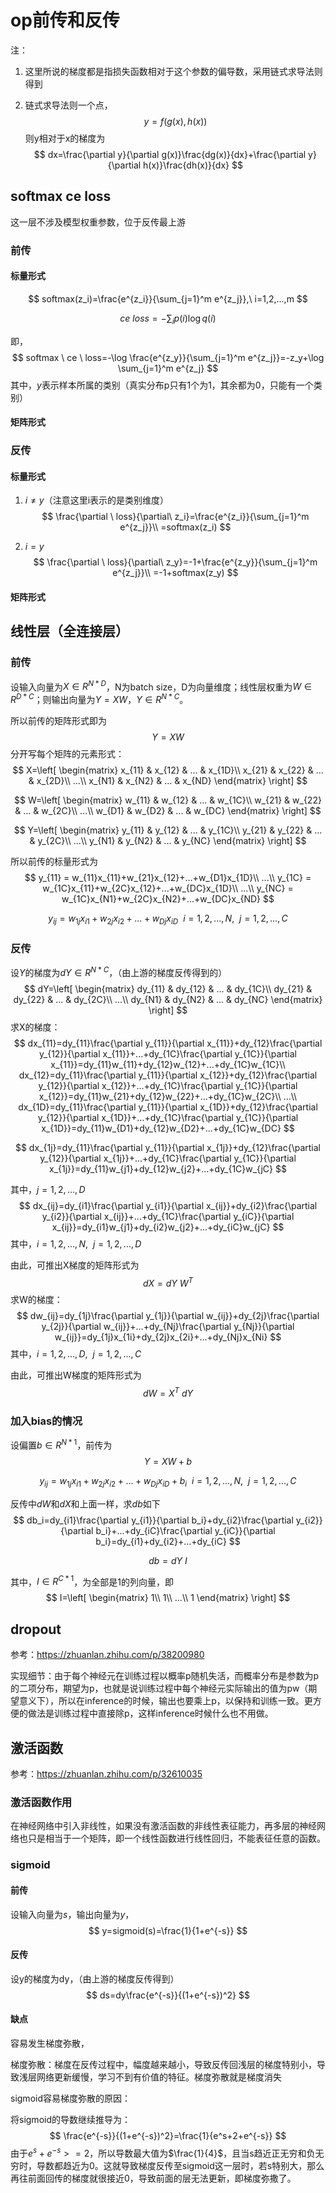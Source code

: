 # op前传和反传

注：

1. 这里所说的梯度都是指损失函数相对于这个参数的偏导数，采用链式求导法则得到

2. 链式求导法则一个点，
   $$
   y=f(g(x),h(x))
   $$
   则y相对于x的梯度为
   $$
   dx=\frac{\partial y}{\partial g(x)}\frac{dg(x)}{dx}+\frac{\partial y}{\partial h(x)}\frac{dh(x)}{dx}
   $$

## softmax ce loss

这一层不涉及模型权重参数，位于反传最上游

### 前传

#### 标量形式

$$
softmax(z_i)=\frac{e^{z_i}}{\sum_{j=1}^m e^{z_j}},\ i=1,2,...,m
$$

$$
ce\ loss = -\sum_i p(i)\log q(i)
$$

即，
$$
softmax \ ce \ loss=-\log \frac{e^{z_y}}{\sum_{j=1}^m e^{z_j}}=-z_y+\log \sum_{j=1}^m e^{z_j}
$$
其中，$y$表示样本所属的类别（真实分布p只有1个为1，其余都为0，只能有一个类别）

#### 矩阵形式

### 反传

#### 标量形式

1. $i\neq y$（注意这里i表示的是类别维度）
   $$
   \frac{\partial \ loss}{\partial\ z_i}=\frac{e^{z_i}}{\sum_{j=1}^m e^{z_j}}\\
   =softmax(z_i)
   $$

2. $i=y$
   $$
   \frac{\partial \ loss}{\partial\ z_y}=-1+\frac{e^{z_y}}{\sum_{j=1}^m e^{z_j}}\\
   =-1+softmax(z_y)
   $$

#### 矩阵形式

## 线性层（全连接层）

### 前传

设输入向量为$X\in R^{N*D}$，N为batch size，D为向量维度；线性层权重为$W\in R^{D*C}$；则输出向量为$Y=XW$，$Y\in R^{N*C}$。

所以前传的矩阵形式即为
$$
Y=XW
$$
分开写每个矩阵的元素形式：
$$
X=\left[
\begin{matrix}
x_{11} & x_{12} & ... & x_{1D}\\
x_{21} & x_{22} & ... & x_{2D}\\
...\\
x_{N1} & x_{N2} & ... & x_{ND}
\end{matrix}
\right]
$$

$$
W=\left[
\begin{matrix}
w_{11} & w_{12} & ... & w_{1C}\\
w_{21} & w_{22} & ... & w_{2C}\\
...\\
w_{D1} & w_{D2} & ... & w_{DC}
\end{matrix}
\right]
$$

$$
Y=\left[
\begin{matrix}
y_{11} & y_{12} & ... & y_{1C}\\
y_{21} & y_{22} & ... & y_{2C}\\
...\\
y_{N1} & y_{N2} & ... & y_{NC}
\end{matrix}
\right]
$$

所以前传的标量形式为
$$
y_{11} = w_{11}x_{11}+w_{21}x_{12}+...+w_{D1}x_{1D}\\
...\\
y_{1C} = w_{1C}x_{11}+w_{2C}x_{12}+...+w_{DC}x_{1D}\\
...\\
y_{NC} = w_{1C}x_{N1}+w_{2C}x_{N2}+...+w_{DC}x_{ND}
$$

$$
y_{ij}=w_{1j}x_{i1}+w_{2j}x_{i2}+...+w_{Dj}x_{iD}\ \ i=1,2,...,N,\ \ j=1,2,...,C
$$

### 反传

设$Y$的梯度为$dY\in R^{N*C}$，（由上游的梯度反传得到的）
$$
dY=\left[
\begin{matrix}
dy_{11} & dy_{12} & ... & dy_{1C}\\
dy_{21} & dy_{22} & ... & dy_{2C}\\
...\\
dy_{N1} & dy_{N2} & ... & dy_{NC}
\end{matrix}
\right]
$$
求X的梯度：
$$
dx_{11}=dy_{11}\frac{\partial y_{11}}{\partial x_{11}}+dy_{12}\frac{\partial y_{12}}{\partial x_{11}}+...+dy_{1C}\frac{\partial y_{1C}}{\partial x_{11}}=dy_{11}w_{11}+dy_{12}w_{12}+...+dy_{1C}w_{1C}\\
dx_{12}=dy_{11}\frac{\partial y_{11}}{\partial x_{12}}+dy_{12}\frac{\partial y_{12}}{\partial x_{12}}+...+dy_{1C}\frac{\partial y_{1C}}{\partial x_{12}}=dy_{11}w_{21}+dy_{12}w_{22}+...+dy_{1C}w_{2C}\\
...\\
dx_{1D}=dy_{11}\frac{\partial y_{11}}{\partial x_{1D}}+dy_{12}\frac{\partial y_{12}}{\partial x_{1D}}+...+dy_{1C}\frac{\partial y_{1C}}{\partial x_{1D}}=dy_{11}w_{D1}+dy_{12}w_{D2}+...+dy_{1C}w_{DC}
$$

$$
dx_{1j}=dy_{11}\frac{\partial y_{11}}{\partial x_{1j}}+dy_{12}\frac{\partial y_{12}}{\partial x_{1j}}+...+dy_{1C}\frac{\partial y_{1C}}{\partial x_{1j}}=dy_{11}w_{j1}+dy_{12}w_{j2}+...+dy_{1C}w_{jC}
$$

其中，$j=1,2,...,D$
$$
dx_{ij}=dy_{i1}\frac{\partial y_{i1}}{\partial x_{ij}}+dy_{i2}\frac{\partial y_{i2}}{\partial x_{ij}}+...+dy_{1C}\frac{\partial y_{iC}}{\partial x_{ij}}=dy_{i1}w_{j1}+dy_{i2}w_{j2}+...+dy_{iC}w_{jC}
$$
其中，$i=1,2,...,N,\ \ j=1,2,...,D$

由此，可推出X梯度的矩阵形式为
$$
dX=dY\ W^T
$$
求W的梯度：
$$
dw_{ij}=dy_{1j}\frac{\partial y_{1j}}{\partial w_{ij}}+dy_{2j}\frac{\partial y_{2j}}{\partial w_{ij}}+...+dy_{Nj}\frac{\partial y_{Nj}}{\partial w_{ij}}=dy_{1j}x_{1i}+dy_{2j}x_{2i}+...+dy_{Nj}x_{Ni}
$$
其中，$i=1,2,...,D,\ \ j=1,2,...,C$

由此，可推出W梯度的矩阵形式为
$$
dW=X^T\ dY
$$

### 加入bias的情况

设偏置$b\in R^{N*1}$，前传为
$$
Y=XW+b
$$

$$
y_{ij}=w_{1j}x_{i1}+w_{2j}x_{i2}+...+w_{Dj}x_{iD}+b_i\ \ i=1,2,...,N,\ \ j=1,2,...,C
$$

反传中$dW$和$dX$和上面一样，求$db$如下
$$
db_i=dy_{i1}\frac{\partial y_{i1}}{\partial b_i}+dy_{i2}\frac{\partial y_{i2}}{\partial b_i}+...+dy_{iC}\frac{\partial y_{iC}}{\partial b_i}=dy_{i1}+dy_{i2}+...+dy_{iC}
$$

$$
db=dY\ I
$$

其中，$I\in R^{C*1}$，为全部是1的列向量，即
$$
I=\left[
\begin{matrix}
1\\
1\\
...\\
1
\end{matrix}
\right]
$$

## dropout

参考：https://zhuanlan.zhihu.com/p/38200980

实现细节：由于每个神经元在训练过程以概率p随机失活，而概率分布是参数为p的二项分布，期望为p，也就是说训练过程中每个神经元实际输出的值为pw（期望意义下），所以在inference的时候，输出也要乘上p，以保持和训练一致。更方便的做法是训练过程中直接除p，这样inference时候什么也不用做。

## 激活函数

参考：https://zhuanlan.zhihu.com/p/32610035

### 激活函数作用

在神经网络中引入非线性，如果没有激活函数的非线性表征能力，再多层的神经网络也只是相当于一个矩阵，即一个线性函数进行线性回归，不能表征任意的函数。

### sigmoid

#### 前传

设输入向量为$s$，输出向量为$y$，
$$
y=sigmoid(s)=\frac{1}{1+e^{-s}}
$$

#### 反传

设y的梯度为dy，（由上游的梯度反传得到）
$$
ds=dy\frac{e^{-s}}{(1+e^{-s})^2}
$$

#### 缺点

容易发生梯度弥散，

梯度弥散：梯度在反传过程中，幅度越来越小，导致反传回浅层的梯度特别小，导致浅层网络更新缓慢，学习不到有价值的特征。梯度弥散就是梯度消失

sigmoid容易梯度弥散的原因：

将sigmoid的导数继续推导为：
$$
\frac{e^{-s}}{(1+e^{-s})^2}=\frac{1}{e^s+2+e^{-s}}
$$
由于$e^{s}+e^{-s}>=2$，所以导数最大值为$\frac{1}{4}$，且当s趋近正无穷和负无穷时，导数都趋近为0。这就导致梯度反传至sigmoid这一层时，若s特别大，那么再往前面回传的梯度就很接近0，导致前面的层无法更新，即梯度弥撒了。